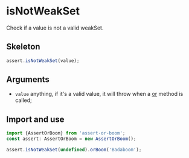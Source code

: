 # isNotWeakSet

Check if a value is not a valid weakSet.

## Skeleton

```ts
assert.isNotWeakSet(value);
```

## Arguments

- `value` anything, if it's a valid value, it will throw when a [or](../or.md) method is called;

## Import and use

```ts
import {AssertOrBoom} from 'assert-or-boom';
const assert: AssertOrBoom = new AssertOrBoom();

assert.isNotWeakSet(undefined).orBoom('Badaboom');
```
